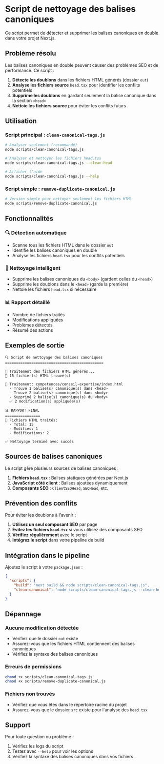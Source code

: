 # Script de nettoyage des balises canoniques

Ce script permet de détecter et supprimer les balises canoniques en double dans votre projet Next.js.

## Problème résolu

Les balises canoniques en double peuvent causer des problèmes SEO et de performance. Ce script :

1. **Détecte les doublons** dans les fichiers HTML générés (dossier `out`)
2. **Analyse les fichiers source** `head.tsx` pour identifier les conflits potentiels
3. **Supprime les doublons** en gardant seulement la balise canonique dans la section `<head>`
4. **Nettoie les fichiers source** pour éviter les conflits futurs

## Utilisation

### Script principal : `clean-canonical-tags.js`

```bash
# Analyser seulement (recommandé)
node scripts/clean-canonical-tags.js

# Analyser et nettoyer les fichiers head.tsx
node scripts/clean-canonical-tags.js --clean-head

# Afficher l'aide
node scripts/clean-canonical-tags.js --help
```

### Script simple : `remove-duplicate-canonical.js`

```bash
# Version simple pour nettoyer seulement les fichiers HTML
node scripts/remove-duplicate-canonical.js
```

## Fonctionnalités

### 🔍 Détection automatique
- Scanne tous les fichiers HTML dans le dossier `out`
- Identifie les balises canoniques en double
- Analyse les fichiers `head.tsx` pour les conflits potentiels

### 🧹 Nettoyage intelligent
- Supprime les balises canoniques du `<body>` (gardent celles du `<head>`)
- Supprime les doublons dans le `<head>` (garde la première)
- Nettoie les fichiers `head.tsx` si nécessaire

### 📊 Rapport détaillé
- Nombre de fichiers traités
- Modifications appliquées
- Problèmes détectés
- Résumé des actions

## Exemples de sortie

```
🔍 Script de nettoyage des balises canoniques
=============================================

📁 Traitement des fichiers HTML générés...
📁 15 fichier(s) HTML trouvé(s)

📄 Traitement: competences/conseil-expertise/index.html
  - Trouvé 1 balise(s) canonique(s) dans <head>
  - Trouvé 2 balise(s) canonique(s) dans <body>
  - Supprimé 2 balise(s) canonique(s) du <body>
  ✅ 2 modification(s) appliquée(s)

📊 RAPPORT FINAL
================
📁 Fichiers HTML traités:
  - Total: 15
  - Modifiés: 1
  - Modifications: 2

✅ Nettoyage terminé avec succès
```

## Sources de balises canoniques

Le script gère plusieurs sources de balises canoniques :

1. **Fichiers `head.tsx`** : Balises statiques générées par Next.js
2. **JavaScript côté client** : Balises ajoutées dynamiquement
3. **Composants SEO** : `ClientSEOHead`, `SEOHead`, etc.

## Prévention des conflits

Pour éviter les doublons à l'avenir :

1. **Utilisez un seul composant SEO** par page
2. **Évitez les fichiers `head.tsx`** si vous utilisez des composants SEO
3. **Vérifiez régulièrement** avec le script
4. **Intégrez le script** dans votre pipeline de build

## Intégration dans le pipeline

Ajoutez le script à votre `package.json` :

```json
{
  "scripts": {
    "build": "next build && node scripts/clean-canonical-tags.js",
    "clean-canonical": "node scripts/clean-canonical-tags.js --clean-head"
  }
}
```

## Dépannage

### Aucune modification détectée
- Vérifiez que le dossier `out` existe
- Assurez-vous que les fichiers HTML contiennent des balises canoniques
- Vérifiez la syntaxe des balises canoniques

### Erreurs de permissions
```bash
chmod +x scripts/clean-canonical-tags.js
chmod +x scripts/remove-duplicate-canonical.js
```

### Fichiers non trouvés
- Vérifiez que vous êtes dans le répertoire racine du projet
- Assurez-vous que le dossier `src` existe pour l'analyse des `head.tsx`

## Support

Pour toute question ou problème :
1. Vérifiez les logs du script
2. Testez avec `--help` pour voir les options
3. Vérifiez la syntaxe des balises canoniques dans vos fichiers
